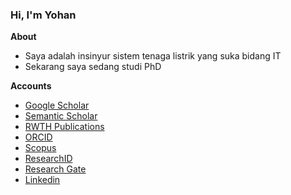 ### Hi, I'm Yohan

<!--
**yohanfs/yohanfs** is a ✨ _special_ ✨ repository because its `README.md` (this file) appears on your GitHub profile.

Here are some ideas to get you started:

- 🔭 I’m currently working on ...
- 🌱 I’m currently learning ...
- 👯 I’m looking to collaborate on ...
- 🤔 I’m looking for help with ...
- 💬 Ask me about ...
- 📫 How to reach me: ...
- 😄 Pronouns: ...
- ⚡ Fun fact: ...
-->

**About**

- Saya adalah insinyur sistem tenaga listrik yang suka bidang IT
- Sekarang saya sedang studi PhD

**Accounts**

- [Google Scholar](https://scholar.google.com/citations?user=zRZB_Q0AAAAJ&hl=de&oi=ao) 
- [Semantic Scholar](https://www.semanticscholar.org/author/Yohan-Fajar-Sidik/100969224) 
- [RWTH Publications](https://publications.rwth-aachen.de/search?ln=en&p=author:%22Sidik%2C%20Y.%20F.%22) 
- [ORCID](https://orcid.org/0000-0002-3826-2095) 
- [Scopus](https://www.scopus.com/authid/detail.uri?authorId=57212457786)
- [ResearchID](https://publons.com/researcher/AAM-4468-2021/)
- [Research Gate](https://www.researchgate.net/profile/Yohan-Fajar-Sidik) 
- [Linkedin](https://www.linkedin.com/in/yohan-fajar-sidik-84155033/) 

